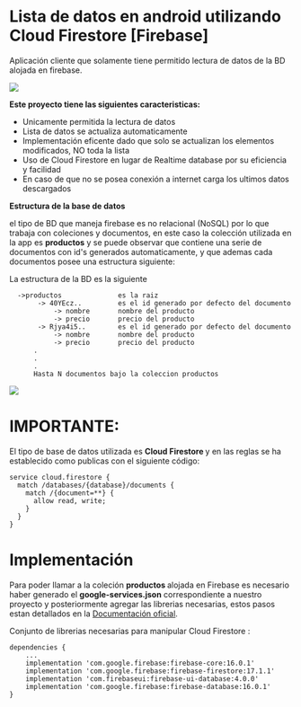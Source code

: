 # Lista de datos en android utilizando Cloud Firestore [Firebase]

Aplicación cliente que solamente tiene permitido lectura de datos de la BD alojada en firebase.

<img src="https://github.com/jonathancplusplus/ClienteFirebase/blob/master/capturas/app_cliente.png" >


<b>Este proyecto tiene las siguientes caracteristicas: </b>

* Unicamente permitida la lectura de datos
* Lista de datos se actualiza automaticamente
* Implementación eficente dado que solo se actualizan los elementos modificados, NO toda la lista 
* Uso de Cloud Firestore en lugar de Realtime database por su eficiencia y facilidad
* En caso de que no se posea conexión a internet carga los ultimos datos descargados

<b>Estructura de la base de datos</b>

el tipo de BD que maneja firebase es no relacional (NoSQL) por lo que trabaja con coleciones y documentos, en este caso la colección utilizada en la app es <b>productos</b> y se puede observar que contiene una serie de documentos con id's generados automaticamente, y que ademas cada documentos posee una estructura siguiente:


La estructura de la BD es la siguiente
     
      ->productos              es la raiz
           -> 40YEcz..         es el id generado por defecto del documento
               -> nombre       nombre del producto
               -> precio       precio del producto
           -> Rjya4i5..        es el id generado por defecto del documento
               -> nombre       nombre del producto
               -> precio       precio del producto
          .
          .
          .
          Hasta N documentos bajo la coleccion productos
          
          

<img src="https://github.com/jonathancplusplus/ClienteFirebase/blob/master/capturas/estructura_bd.png">

# IMPORTANTE:
El tipo de base de datos utilizada es <b> Cloud Firestore </b> y en las reglas se ha establecido como publicas con el siguiente código:

    service cloud.firestore {
      match /databases/{database}/documents {
        match /{document=**} {
          allow read, write;
        }
      }
    }


# Implementación

Para poder llamar a la coleción <b> productos </b>  alojada en Firebase es necesario haber generado el <b> google-services.json</b> correspondiente a nuestro proyecto y posteriormente agregar las librerias necesarias, estos pasos estan detallados en la [Documentación oficial](https://firebase.google.com/docs/android/setup?hl=es-419).

Conjunto de librerias necesarias para manipular Cloud Firestore :




    dependencies {
        ...
        implementation 'com.google.firebase:firebase-core:16.0.1'
        implementation 'com.google.firebase:firebase-firestore:17.1.1'
        implementation 'com.firebaseui:firebase-ui-database:4.0.0'
        implementation 'com.google.firebase:firebase-database:16.0.1'
    }

